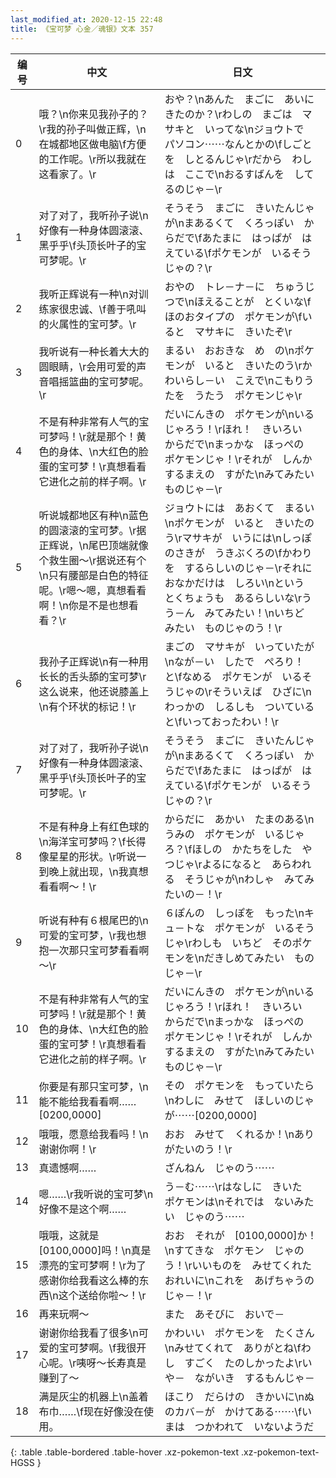 ```yaml
---
last_modified_at: 2020-12-15 22:48
title: 《宝可梦 心金／魂银》文本 357
---
```

| 编号 | 中文 | 日文 |
| ---- | ---- | ---- |
| 0 | 哦？\n你来见我孙子的？\r我的孙子叫做正辉，\n在城都地区做电脑\f方便的工作呢。\r所以我就在这看家了。\r | おや？\nあんた　まごに　あいにきたのか？\rわしの　まごは　マサキと　いってな\nジョウトで　パソコン⋯⋯なんとかの\fしごとを　しとるんじゃ\rだから　わしは　ここで\nおるすばんを　してるのじゃ－\r |
| 1 | 对了对了，我听孙子说\n好像有一种身体圆滚滚、黑乎乎\f头顶长叶子的宝可梦呢。\r | そうそう　まごに　きいたんじゃが\nまあるくて　くろっぽい　からだで\fあたまに　はっぱが　はえている\fポケモンが　いるそうじゃの？\r |
| 2 | 我听正辉说有一种\n对训练家很忠诚、\f善于吼叫的火属性的宝可梦。\r | おやの　トレ－ナ－に　ちゅうじつで\nほえることが　とくいな\fほのおタイプの　ポケモンが\fいると　マサキに　きいたぞ\r |
| 3 | 我听说有一种长着大大的圆眼睛，\r会用可爱的声音唱摇篮曲的宝可梦呢。\r | まるい　おおきな　め　の\nポケモンが　いると　きいたのう\rかわいらし－い　こえで\nこもりうたを　うたう　ポケモンじゃ\r |
| 4 | 不是有种非常有人气的宝可梦吗！\r就是那个！黄色的身体、\n大红色的脸蛋的宝可梦！\r真想看看它进化之前的样子啊。\r | だいにんきの　ポケモンが\nいるじゃろう！\rほれ！　きいろい　からだで\nまっかな　ほっぺの　ポケモンじゃ！\rそれが　しんかするまえの　すがた\nみてみたい　ものじゃ－\r |
| 5 | 听说城都地区有种\n蓝色的圆滚滚的宝可梦。\r据正辉说，\n尾巴顶端就像个救生圈～\r据说还有个\n只有腰部是白色的特征呢。\r嗯～嗯，真想看看啊！\n你是不是也想看看？\r | ジョウトには　あおくて　まるい\nポケモンが　いると　きいたのう\rマサキが　いうには\nしっぽのさきが　うきぶくろの\fかわりを　するらしいのじゃ－\rそれに　おなかだけは　しろい\nという　とくちょうも　あるらしいな\rうう－ん　みてみたい！\nいちど　みたい　ものじゃのう！\r |
| 6 | 我孙子正辉说\n有一种用长长的舌头舔的宝可梦\r这么说来，他还说膝盖上\n有个环状的标记！\r | まごの　マサキが　いっていたが\nなが－い　したで　ぺろり！　と\fなめる　ポケモンが　いるそうじゃの\rそういえば　ひざに\nわっかの　しるしも　ついていると\fいっておったわい！\r |
| 7 | 对了对了，我听孙子说\n好像有一种身体圆滚滚、黑乎乎\f头顶长叶子的宝可梦呢。\r | そうそう　まごに　きいたんじゃが\nまあるくて　くろっぽい　からだで\fあたまに　はっぱが　はえている\fポケモンが　いるそうじゃの？\r |
| 8 | 不是有种身上有红色球的\n海洋宝可梦吗？\f长得像星星的形状。\r听说一到晚上就出现，\n我真想看看啊～！\r | からだに　あかい　たまのある\nうみの　ポケモンが　いるじゃろ？\fほしの　かたちをした　やつじゃ\rよるになると　あらわれる　そうじゃが\nわしゃ　みてみたいの－！\r |
| 9 | 听说有种有６根尾巴的\n可爱的宝可梦，\r我也想抱一次那只宝可梦看看啊～\r | ６ぽんの　しっぽを　もった\nキュ－トな　ポケモンが　いるそうじゃ\rわしも　いちど　そのポケモンを\nだきしめてみたい　ものじゃ－\r |
| 10 | 不是有种非常有人气的宝可梦吗！\r就是那个！黄色的身体、\n大红色的脸蛋的宝可梦！\r真想看看它进化之前的样子啊。\r | だいにんきの　ポケモンが\nいるじゃろう！\rほれ！　きいろい　からだで\nまっかな　ほっぺの　ポケモンじゃ！\rそれが　しんかするまえの　すがた\nみてみたい　ものじゃ－\r |
| 11 | 你要是有那只宝可梦，\n能不能给我看看啊……[0200,0000] | その　ポケモンを　もっていたら\nわしに　みせて　ほしいのじゃが⋯⋯[0200,0000] |
| 12 | 哦哦，愿意给我看吗！\n谢谢你啊！\r | おお　みせて　くれるか！\nありがたいのう！\r |
| 13 | 真遗憾啊…… | ざんねん　じゃのう⋯⋯ |
| 14 | 嗯……\r我听说的宝可梦\n好像不是这个啊…… | う－む⋯⋯\rはなしに　きいた　ポケモンは\nそれでは　ないみたい　じゃのう⋯⋯ |
| 15 | 哦哦，这就是[0100,0000]吗！\n真是漂亮的宝可梦啊！\r为了感谢你给我看这么棒的东西\n这个送给你啦～！\r | おお　それが　[0100,0000]か！\nすてきな　ポケモン　じゃのう！\rいいものを　みせてくれた　おれいに\nこれを　あげちゃうのじゃ－！\r |
| 16 | 再来玩啊～ | また　あそびに　おいで－ |
| 17 | 谢谢你给我看了很多\n可爱的宝可梦啊。\f我很开心呢。\r咦呀～长寿真是赚到了～ | かわいい　ポケモンを　たくさん\nみせてくれて　ありがとね\fわし　すごく　たのしかったよ\rいや－　ながいき　するもんじゃ－ |
| 18 | 满是灰尘的机器上\n盖着布巾……\f现在好像没在使用。 | ほこり　だらけの　きかいに\nぬのカバ－が　かけてある⋯⋯\fいまは　つかわれて　いないようだ |
{: .table .table-bordered .table-hover .xz-pokemon-text .xz-pokemon-text-HGSS }